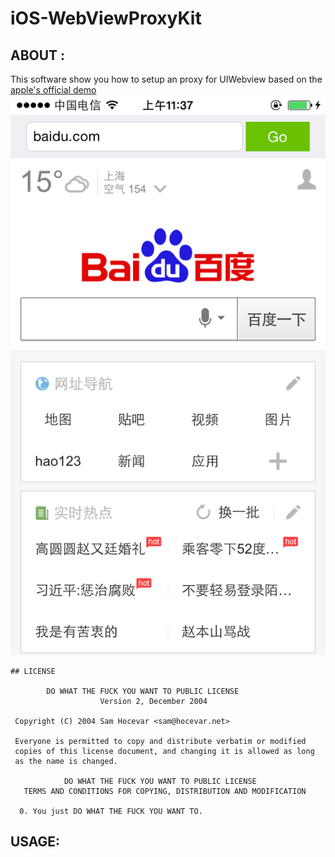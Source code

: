 iOS-WebViewProxyKit
===================

## ABOUT :
This software show you how to setup an proxy for UIWebview based on the 
[apple's official demo](https://developer.apple.com/library/ios/samplecode/CustomHTTPProtocol/Listings/Read_Me_About_CustomHTTPProtocol_txt.html)
![iOS-WebViewProxyKit](https://raw.githubusercontent.com/zhanleewo/iOS-WebViewProxyKit/master/screen-01.PNG)
```
## LICENSE

        DO WHAT THE FUCK YOU WANT TO PUBLIC LICENSE 
                    Version 2, December 2004 

 Copyright (C) 2004 Sam Hocevar <sam@hocevar.net> 

 Everyone is permitted to copy and distribute verbatim or modified 
 copies of this license document, and changing it is allowed as long 
 as the name is changed. 

            DO WHAT THE FUCK YOU WANT TO PUBLIC LICENSE 
   TERMS AND CONDITIONS FOR COPYING, DISTRIBUTION AND MODIFICATION 

  0. You just DO WHAT THE FUCK YOU WANT TO.
```

## USAGE:

